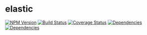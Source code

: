 # elastic

[![NPM Version][npm-image]][npm-url]
[![Build Status][travis-image]][travis-url]
[![Coverage Status][coverage-image]][coverage-url]
[![Dependencies][david-image]][david-url]
[![Dependencies][david-dev-image]][david-dev-url]

[npm-image]: https://img.shields.io/npm/v/ramis.svg?style=flat-square
[npm-url]: https://www.npmjs.com/package/ramis
[travis-image]: https://img.shields.io/travis/ratherblue/ramis/master.svg?style=flat-square
[travis-url]: https://travis-ci.org/ratherblue/ramis
[coverage-image]: https://img.shields.io/coveralls/ratherblue/ramis.svg?style=flat-square
[coverage-url]: https://coveralls.io/r/ratherblue/ramis
[david-image]: https://img.shields.io/david/ratherblue/ramis.svg?style=flat-square
[david-url]: https://david-dm.org/ratherblue/ramis
[david-dev-image]: https://img.shields.io/david/dev/ratherblue/ramis.svg?style=flat-square
[david-dev-url]: https://david-dm.org/ratherblue/ramis#info=devDependencies&view=table
